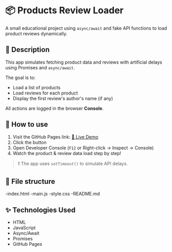 # 📦 Products Review Loader

A small educational project using `async/await` and fake API functions to load product reviews dynamically.

## 🧠 Description

This app simulates fetching product data and reviews with artificial delays using Promises and `async/await`.

The goal is to:
- Load a list of products
- Load reviews for each product
- Display the first review's author's name (if any)

All actions are logged in the browser **Console**.

## 🚀 How to use

1. Visit the GitHub Pages link: [🔗 Live Demo](https://r1derpush.github.io/products-review-loader/)  
2. Click the button  
3. Open Developer Console (`F12` or Right-click → Inspect → Console)  
4. Watch the product & review data load step by step!  

> ❗ The app uses `setTimeout()` to simulate API delays.

## 📁 File structure

-index.html
-main.js
-style.css 
-README.md

## ✨ Technologies Used

- HTML
- JavaScript
- Async/Await
- Promises
- GitHub Pages
